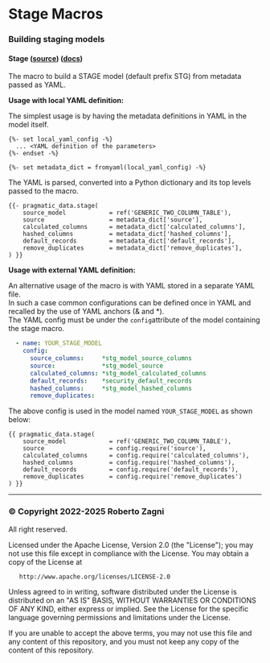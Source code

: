 # Stage Macros

### Building staging models

#### Stage ([source](stage.sql)) ([docs](stage_macros_docs.yml))

The macro to build a STAGE model (default prefix STG) from metadata passed as YAML.

**Usage with local YAML definition:**

The simplest usage is by having the metadata definitions in YAML in the model itself.
```text
{%- set local_yaml_config -%}
  ... <YAML definition of the parameters>
{%- endset -%}

{%- set metadata_dict = fromyaml(local_yaml_config) -%}
```
The YAML is parsed, converted into a Python dictionary and its top levels passed to the macro.
```text
{{- pragmatic_data.stage(
    source_model            = ref('GENERIC_TWO_COLUMN_TABLE'),
    source                  = metadata_dict['source'],
    calculated_columns      = metadata_dict['calculated_columns'],
    hashed_columns          = metadata_dict['hashed_columns'],
    default_records         = metadata_dict['default_records'],
    remove_duplicates       = metadata_dict['remove_duplicates'],
) }}
```

**Usage with external YAML definition:**

An alternative usage of the macro is with YAML stored in a separate YAML file.  
In such a case common configurations can be defined once in YAML and recalled by the use of YAML anchors (& and *).  
The YAML config must be under the `config`attribute of the model containing the stage macro.
```yaml
  - name: YOUR_STAGE_MODEL
    config:
      source_columns:     *stg_model_source_columns
      source:             *stg_model_source
      calculated_columns: *stg_model_calculated_columns
      default_records:    *security_default_records
      hashed_columns:     *stg_model_hashed_columns
      remove_duplicates: 

```
The above config is used in the model named `YOUR_STAGE_MODEL` as shown below:
```text
{{ pragmatic_data.stage(
    source_model            = ref('GENERIC_TWO_COLUMN_TABLE'),
    source                  = config.require('source'),
    calculated_columns      = config.require('calculated_columns'),
    hashed_columns          = config.require('hashed_columns'),
    default_records         = config.require('default_records'),
    remove_duplicates       = config.require('remove_duplicates')
) }}
```

----
### &#169;  Copyright 2022-2025 Roberto Zagni
All right reserved.

Licensed under the Apache License, Version 2.0 (the "License");
you may not use this file except in compliance with the License.
You may obtain a copy of the License at

       http://www.apache.org/licenses/LICENSE-2.0

Unless agreed to in writing, software
distributed under the License is distributed on an "AS IS" BASIS,
WITHOUT WARRANTIES OR CONDITIONS OF ANY KIND, either express or implied.
See the License for the specific language governing permissions and
limitations under the License.

If you are unable to accept the above terms, you may not use this
file and any content of this repository, and you must not keep any copy
of the content of this repository.
